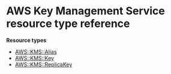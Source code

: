 # AWS Key Management Service resource type reference<a name="AWS_KMS"></a>

**Resource types**
+ [AWS::KMS::Alias](aws-resource-kms-alias.md)
+ [AWS::KMS::Key](aws-resource-kms-key.md)
+ [AWS::KMS::ReplicaKey](aws-resource-kms-replicakey.md)